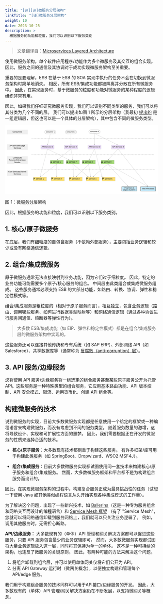 ```yaml
---
title: "[译][译]微服务分层架构"
linkTitle: "[译]微服务分层架构"
weight: 10
date: 2023-10-25
description: >
  根据服务的功能和粒度，我们可以识别以下服务类别
---
```


> 文章翻译自：[Microservices Layered Architecture](https://medium.com/microservices-in-practice/microservices-layered-architecture-88a7fc38d3f1)

使用微服务架构，单个软件应用程序/功能作为多个微服务及其交互的组合实现。 因此，服务之间的通信及其协调对于成功实现微服务架构至关重要。

重要的是要理解，ESB 在基于 ESB 的 SOA 实现中执行的任务不会在切换到微服务架构时简单地消失。 相反，所有 ESB/集成功能都被隔离并分散在所有微服务中。 因此，在实现服务时，基于微服务的粒度和功能对微服务的某种程度的逻辑组织非常有用。

因此，如果我们仔细研究微服务实现，我们可以识别不同类型的服务，我们可以将其分类为几个不同的层。 我们可以提出如图 1 所示的分层架构（我最初 [提出的](https://www.slideshare.net/kasun04/integration-microservices) 是一组逻辑层，但这也可以是一个具体的分层架构），其中包含不同的微服务类型。

![img](images/1_NKruEjDpR1APGxRleSr6TQ.webp)

图 1：微服务分层架构

因此，根据服务的功能和粒度，我们可以识别以下服务类别。

## 1. 核心/原子微服务

在底层，我们有细粒度的自包含服务（不依赖外部服务），主要包括业务逻辑和较少或没有网络通信逻辑。

## 2. 组合/集成微服务

原子微服务通常无法直接映射到业务功能，因为它们过于细粒度。 因此，特定的业务功能可能需要多个原子/核心服务的组合。 中间层由此类组合或集成微服务组成。 这些服务通常必须支持 ESB 的大部分功能，如路由、转换、协调、弹性和稳定性模式等。

组合/集成服务是粗粒度的（相对于原子服务而言），相互独立，包含业务逻辑（路由、调用哪些服务、如何进行数据类型映射等）和网络通信逻辑（通过各种协议进行服务间通信、熔断器等弹性行为）。

> 大多数 ESB/集成功能（如 EIP、弹性和稳定性模式）都是在组合/集成服务层的微服务架构中实现的。

这些服务还可以连接其他传统和专有系统（如 SAP ERP）、外部网络 API（如 Salesforce）、共享数据库等（通常称为 [反腐败（anti-corruption）层](https://docs.microsoft.com/en-us/azure/architecture/patterns/anti-corruption-layer)）。

## 3. API 服务/边缘服务

您将使用 API 服务/边缘服务将一组选定的组合服务甚至某些原子服务公开为托管 API。这些服务是一种特殊类型的组合服务，它应用基本路由功能、API 版本控制、API 安全模式、限流、运用货币化、创建 API 组合等。

## 构建微服务的技术

说到微服务的实现，目前大多数微服务实现都是任意使用一个给定的框架或一种编程语言来构建微服务，而没有考虑到不同的服务类型。 随着服务数量的激增，这将导致设计、实现和可扩展性方面的噩梦。 因此，我们需要根据正在开发的微服务的性质来选择合适的技术。

- **核心/原子服务**：大多数现有技术都侧重于构建这些服务。 有许多框架/库可用于构建此类服务（如 SpringBoot、Dropwizard、WSO2 MSF4J）。

- **组合/集成服务**：目前大多数微服务实现都试图使用同一套技术来构建核心/原子服务和组合/集成服务。 然而，大多数微服务框架和平台都不是为构建组合服务而设计的。

因此，在实现微服务架构的过程中，构建复合服务正成为最具挑战性的任务（试想一下使用 Java 或其他类似编程语言从头开始实现各种集成模式的工作量）。

为了解决这个问题，出现了一些新兴技术，如 [Ballerina](https://ballerinalang.org/)（这是一种专为服务组合和网络交互而设计的编程语言）和 [Service Mesh 框架](https://istio.io/) （有了 "Service Mesh"，您就可以将网络通信卸载到服务网格上，我们就可以只关注业务逻辑了。 例如， 调用其他服务时，无需担心断路。

**API/边缘服务：** 大多数现有的（单体）API 管理和网关解决方案都可以促进这些服务，只要 API 服务包含最少的业务逻辑即可。 然而，大多数微服务实现都试图将大量业务逻辑放入这一层，同时将其保持为单一的单体。 这不是一种可持续的架构，也违反了微服务的关键原则。 因此，有两种可能的方法来解决这个问题。

1. 将组合卸载到组合层，并可以使用单体网关仅将它们公开为 API。
2. 分离 API Gateway 运行时（微网关概念），以便独立构建和管理每个 API/edge 服务。

我们用于构建组合服务的技术同样可以用于API接口/边缘服务的开发。 因此，大多数现有的（单体）API 管理/网关解决方案仍在不断发展，以支持微网关等概念。



